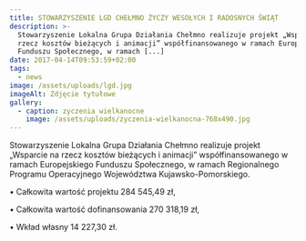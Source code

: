 ```yaml
---
title: STOWARZYSZENIE LGD CHEŁMNO ŻYCZY WESOŁYCH I RADOSNYCH ŚWIĄT
description: >-
  Stowarzyszenie Lokalna Grupa Działania Chełmno realizuje projekt „Wsparcie na
  rzecz kosztów bieżących i animacji” współfinansowanego w ramach Europejskiego
  Funduszu Społecznego, w ramach [...]
date: 2017-04-14T09:53:59+02:00
tags:
  - news
image: /assets/uploads/lgd.jpg
imageAlt: Zdjęcie tytułowe
gallery:
  - caption: zyczenia wielkanocne
    image: /assets/uploads/życzenia-wielkanocna-768x490.jpg
---
```

Stowarzyszenie Lokalna Grupa Działania Chełmno realizuje projekt „Wsparcie na rzecz kosztów bieżących i animacji” współfinansowanego w ramach Europejskiego Funduszu Społecznego, w ramach Regionalnego Programu Operacyjnego Województwa Kujawsko-Pomorskiego.



• Całkowita wartość projektu 284 545,49 zł,



• Całkowita wartość dofinansowania 270 318,19 zł,



• Wkład własny 14 227,30 zł.
